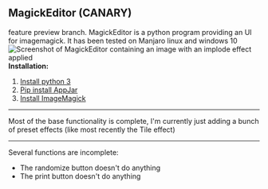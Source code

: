 ## MagickEditor (CANARY)
feature preview branch.
MagickEditor is a python program providing an UI for imagemagick.
It has been tested on Manjaro linux and windows 10
![Screenshot of MagickEditor containing an image with an implode effect applied](https://puu.sh/EU5Jm.png) 
**Installation:**
 1. [Install python 3](https://www.python.org/downloads/)
 2. [Pip install AppJar](https://pypi.org/project/appJar/)
 3. [Install ImageMagick](https://imagemagick.org/script/download.php)
 ___
 Most of the base functionality is complete, I'm currently just adding a bunch of preset effects (like most recently the Tile effect)
 ___
 Several functions are incomplete:
 
 - The randomize button doesn't  do anything
 - The print button doesn't do anything

 
